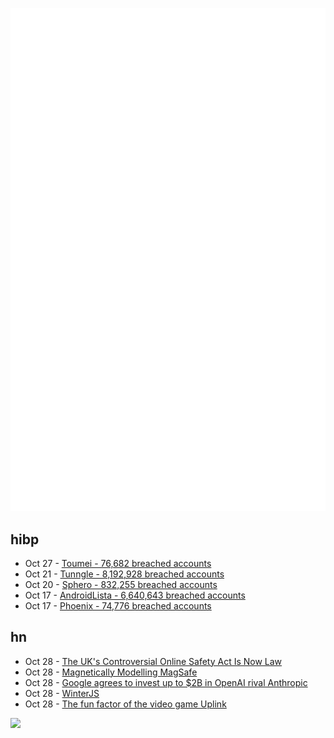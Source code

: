 ![Metrics](https://raw.githubusercontent.com/phixion/phixion/master/metrics.svg)

## hibp

<!--
for https://github.com/phixion/phixion/blob/main/.github/workflows/feeds.yml
-->
<!--START_SECTION:haveibeenpwnd-->
- Oct 27 - [Toumei - 76,682 breached accounts](https://haveibeenpwned.com/PwnedWebsites#Toumei)
- Oct 21 - [Tunngle - 8,192,928 breached accounts](https://haveibeenpwned.com/PwnedWebsites#Tunngle)
- Oct 20 - [Sphero - 832,255 breached accounts](https://haveibeenpwned.com/PwnedWebsites#Sphero)
- Oct 17 - [AndroidLista - 6,640,643 breached accounts](https://haveibeenpwned.com/PwnedWebsites#AndroidLista)
- Oct 17 - [Phoenix - 74,776 breached accounts](https://haveibeenpwned.com/PwnedWebsites#Phoenix)
<!--END_SECTION:haveibeenpwnd-->

## hn

<!--
for https://github.com/phixion/phixion/blob/main/.github/workflows/feeds.yml
-->
<!--START_SECTION:hn-->
- Oct 28 - [The UK's Controversial Online Safety Act Is Now Law](https://www.wired.com/story/the-uks-controversial-online-safety-act-is-now-law/)
- Oct 28 - [Magnetically Modelling MagSafe](https://kavi.sblmnl.co.za/magnetically-modelling-magsafe/)
- Oct 28 - [Google agrees to invest up to $2B in OpenAI rival Anthropic](https://www.reuters.com/technology/google-agrees-invest-up-2-bln-openai-rival-anthropic-wsj-2023-10-27/)
- Oct 28 - [WinterJS](https://wasmer.io/posts/announcing-winterjs-service-workers)
- Oct 28 - [The fun factor of the video game Uplink](https://vertette.github.io/post/funfactoruplink)
<!--END_SECTION:hn-->

<!--
for https://yhype.me
-->
![](https://hit.yhype.me/github/profile?user_id=13013670)
